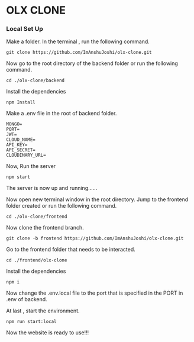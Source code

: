 
# OLX CLONE

### Local Set Up
Make a folder.
In the terminal , run the following command.
```
git clone https://github.com/ImAnshuJoshi/olx-clone.git
```
Now go to the root directory of the backend folder or run the following command.
```
cd ./olx-clone/backend
```
Install the dependencies
```
npm Install
```
Make a .env file in the root of backend folder.
```
MONGO=
PORT=
JWT=
CLOUD_NAME=
API_KEY=
API_SECRET=
CLOUDINARY_URL=
```
Now, Run the server
```
npm start
```
The server is now up and running......

Now open new terminal window in the root directory.
Jump to the frontend folder created or run the following command.
```
cd ./olx-clone/frontend
```
Now clone the frontend branch.
```
git clone -b frontend https://github.com/ImAnshuJoshi/olx-clone.git
```
Go to the frontend folder that needs to be interacted.
```
cd ./frontend/olx-clone
```
Install the dependencies
```
npm i
```
Now change the .env.local file to the port that is specified in the PORT in .env of backend.

At last , start the environment.
```
npm run start:local
```

Now the website is ready to use!!!